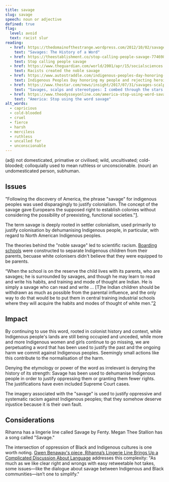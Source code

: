 ```yaml
---
title: savage
slug: savage
speech: noun or adjective
defined: true
flag:
  level: avoid
  text: racist slur
reading:
  - href: https://thedomainofthestrange.wordpress.com/2012/10/02/savages-the-history-of-a-word/
    text: "Savages: The History of a Word"
  - href: https://theestablishment.co/stop-calling-people-savage-7746984d565d/index.html
    text: Stop calling people savage
  - href: https://www.theguardian.com/world/2001/apr/15/socialsciences.highereducation
    text: Racists created the noble savage
  - href: https://www.autostraddle.com/indigenous-peoples-day-honoring-my-people-and-rejecting-heroic-genocide-354654/
    text: Indigenous Peoples Day honoring my people and rejecting heroic genocide
  - href: https://www.thestar.com/news/insight/2017/07/31/savages-scalps-and-stereotypes-i-combed-through-the-stars-historical-indigenous-coverage.html
    text: "Savages, scalps and stereotypes: I combed through the stars historical Indigenous coverage"
  - href: https://www.theodysseyonline.com/america-stop-using-word-savage
    text: "America: Stop using the word savage"
alt_words:
  - capricious
  - cold-blooded
  - cruel
  - fierce
  - harsh
  - merciless
  - ruthless
  - uncalled for
  - unconscionable
---
```

(adj) not domesticated, primative or civilised; wild, uncultivated; cold-blooded; colloquially used to mean ruthless or unconscionable.
(noun) an undomesticated person, subhuman.

## Issues

"Following the discovery of America, the phrase "savage" for indigenous peoples was used disparagingly to justify colonialism. The concept of the savage gave Europeans the supposed right to establish colonies without considering the possibility of preexisting, functional societies."[1](https://en.wikipedia.org/wiki/Noble_savage).

The term savage is deeply rooted in settler colonialism, used primarily to justify colonisation by dehumanising Indigenous people, in particular, with regard to North American Indigenous peoples.

The theories behind the "noble savage" led to scientific racism. [Boarding schools](https://eji.org/history-racial-injustice-cultural-genocide) were constructed to separate Indigenous children from their parents, becuase white colonisers didn't believe that they were equipped to be parents.

“When the school is on the reserve the child lives with its parents, who are savages; he is surrounded by savages, and though he may learn to read and write his habits, and training and mode of thought are Indian. He is simply a savage who can read and write … [T]he Indian children should be withdrawn as much as possible from the parental influence, and the only way to do that would be to put them in central training industrial schools where they will acquire the habits and modes of thought of white men.”[2](https://eji.org/history-racial-injustice-cultural-genocide)

## Impact

By continuing to use this word, rooted in colonist history and context, while Indigenous people's lands are still being occupied and unceded, while more and more Indigenous women and girls continue to go missing, we are perpetuating a word that has been used to justify the past and the ongoing harm we commit against Indigenous peoples. Seemingly small actions like this contribute to the normalisation of the harm.

Denying the etymology or power of the word as irrelevant is denying the history of its strength: Savage has been used to dehumanise Indigenous people in order to justify oppressing them or granting them fewer rights. The justifications have even included Supreme Court cases.

The imagery associated with the "savage" is used to justify oppressive and systematic racism against Indigenous peoples; that they somehow deserve injustice because it is their own fault.

## Considerations

Rihanna has a lingerie line called Savage by Fenty. Megan Thee Stallion has a song called "Savage."

The intersection of oppression of Black and Indigenous cultures is one worth noting. [Gwen Benaway's piece, Rihanna’s Lingerie Line Brings Up a Complicated Discussion About Language](https://www.flare.com/fashion/rihanna-savage-fenty-lingerie/) addresses this complexity: "As much as we like clear right and wrongs with easy retweetable hot takes, some issues—like the dialogue about savage between Indigenous and Black communities—isn’t one to simplify."
